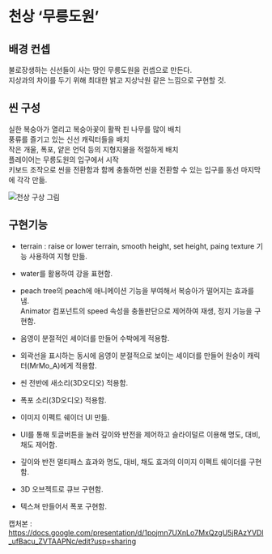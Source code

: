 
# 천상 ‘무릉도원’ 


## 배경 컨셉
불로장생하는 신선들이 사는 땅인 무릉도원을 컨셉으로 만든다.  
지상과의 차이를 두기 위해 최대한 밝고 지상낙원 같은 느낌으로 구현할 것.   


## 씬 구성
실한 복숭아가 열리고 복숭아꽃이 활짝 핀 나무를 많이 배치  
풍류를 즐기고 있는 신선 캐릭터들을 배치  
작은 개울, 폭포, 얕은 언덕 등의 지형지물을 적절하게 배치  
플레이어는 무릉도원의 입구에서 시작  
키보드 조작으로 씬을 전환함과 함께 충돌하면 씬을 전환할 수 있는 입구를 동선 마지막에 각각 만듦.  

![천상 구상 그림](https://user-images.githubusercontent.com/89967438/203480520-2bbabf34-3edf-4eed-a905-c6729dbf6657.png)

## 구현기능
- terrain :  raise or lower terrain, smooth height, set height, paing texture 기능 사용하여 지형 만듦.  
- water를 활용하여 강을 표현함.  
- peach tree의 peach에 애니메이션 기능을 부여해서 복숭아가 떨어지는 효과를 냄.  
  Animator 컴포넌트의 speed 속성을 충돌판단으로 제어하여 재생, 정지 기능을 구현함.  
- 음영이 분절적인 셰이더를 만들어 수박에게 적용함.  
- 외곽선을 표시하는 동시에 음영이 분절적으로 보이는 셰이더를 만들어 원숭이 캐릭터(MrMo_A)에게 적용함.  
- 씬 전반에 새소리(3D오디오) 적용함.  
- 폭포 소리(3D오디오) 적용함.
  
- 이미지 이펙트 쉐이더 UI 만듦.  
- UI를 통해 토글버튼을 눌러 깊이와 반전을 제어하고 슬라이덜르 이용해 명도, 대비, 채도 제어함.  
- 깊이와 반전 멀티패스 효과와 명도, 대비, 채도 효과의 이미지 이펙트 쉐이더를 구현함.  
- 3D 오브젝트로 큐브 구현함.  
- 텍스쳐 만들어서 폭포 구현함.   


캡처본 : https://docs.google.com/presentation/d/1pojmn7UXnLo7MxQzgU5jRAzYVDl_ufBacu_ZVTAAPNc/edit?usp=sharing

